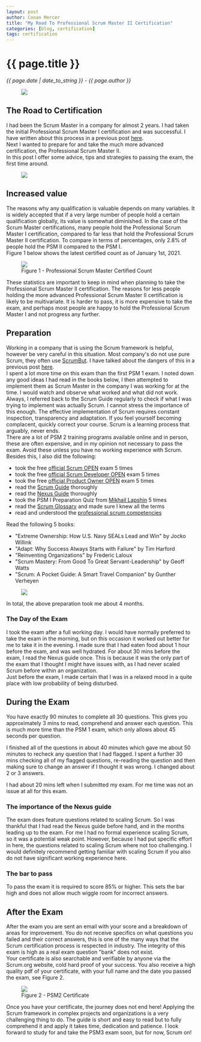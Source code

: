 ```yaml
---
layout: post
author: Conan Mercer
title: "My Road To Professional Scrum Master II Certification"
categories: [blog, certification]
tags: certification
---
```


<script src="https://polyfill.io/v3/polyfill.min.js?features=es6"></script>
<script id="MathJax-script" async
          src="https://cdn.jsdelivr.net/npm/mathjax@3/es5/tex-mml-chtml.js">
</script>

<div class="post-paragraph">
  <h1>{{ page.title }}</h1>
  <p><i>{{ page.date | date_to_string }} - {{ page.author }}</i></p>

  <figure>
  <img src="{{site.baseurl}}/assets/minified/images/certification/psmii.png">
  </figure>
<h2>The Road to Certification</h2>

I had been the Scrum Master in a company for almost 2 years. I had taken the initial Professional Scrum Master I certification and was successful. I have written about this process in a previous post <a href="{{ site.baseurl }}{% link _posts/2020-09-01-scrummaster.md %}">here</a>.
<br>
Next I wanted to prepare for and take the much more advanced certification, the Professional Scrum Master II.
<br>
In this post I offer some advice, tips and strategies to passing the exam, the first time around.

  <figure>
  <img src="{{site.baseurl}}/assets/minified/images/certification/road3.png">
  </figure>

<h2>Increased value</h2>

The reasons why any qualification is valuable depends on many variables. It is widely accepted that if a very large number of people hold a certain qualification globally, its value is somewhat diminished. In the case of the Scrum Master certifications, many people hold the Professional Scrum Master I certification, compared to far less that hold the Professional Scrum Master II certification. To compare in terms of percentages, only 2.8% of people hold the PSM II compared to the PSM I.
<br>
Figure 1 below shows the latest certified count as of January 1st, 2021.

  <figure>
  <img src="{{site.baseurl}}/assets/minified/images/certification/psmcount.png">
  <figcaption>Figure 1 - Professional Scrum Master Certified Count </figcaption>
  </figure>

These statistics are important to keep in mind when planning to take the Professional Scrum Master II certification. The reasons for less people holding the more advanced Professional Scrum Master II certification is likely to be multivariate. It is harder to pass, it is more expensive to take the exam, and perhaps most people are happy to hold the Professional Scrum Master I and not progress any further.

<h2>Preparation</h2>

Working in a company that is using the Scrum framework is helpful, however be very careful in this situation. Most company's do not use pure Scrum, they often use <a href="https://www.scrum.org/resources/what-scrumbut?gclid=EAIaIQobChMI7Ie8h_rE6wIVh_dRCh0DEgS9EAAYASAAEgImrPD_BwE" target="_blank">ScrumBut</a>. I have talked about the dangers of this in a previous post <a href="{{ site.baseurl }}{% link _posts/2020-09-01-scrummaster.md %}">here</a>.
<br>
I spent a lot more time on this exam than the first PSM 1 exam. I noted down any good ideas I had read in the books below, I then attempted to implement them as Scrum Master in the company I was working for at the time. I would watch and observe what worked and what did not work. Always, I referred back to the Scrum Guide regularly to check if what I was trying to implement was actually Scrum. I cannot stress the importance of this enough. The effective implementation of Scrum requires constant inspection, transparency and adaptation. If you feel yourself becoming complacent, quickly correct your course. Scrum is a learning process that arguably, never ends.
<br>
There are a lot of PSM 2 training programs available online and in person, these are often expensive, and in my opinion not necessary to pass the exam. Avoid these unless you have no working experience with Scrum.
<br>
Besides this, I also did the following:

<ul>
 <li>took the free <a href="https://www.classmarker.com/online-test/start/?quiz=3qg5fac7589c0416" target="_blank">official Scrum OPEN</a> exam 5 times </li>
 <li>took the free <a href="https://www.classmarker.com/online-test/start/?quiz=ncp5fac7839db8a1" target="_blank">official Scrum Developer OPEN</a> exam 5 times </li>
 <li>took the free <a href="https://www.classmarker.com/online-test/start/?quiz=r4n5fac77a2b6d40" target="_blank">official Product Owner OPEN</a> exam 5 times </li>
 <li>read the <a href="https://www.scrumguides.org/docs/scrumguide/v2020/2020-Scrum-Guide-US.pdf#zoom=100" target="_blank">Scrum Guide</a> thoroughly </li>
 <li>read the <a href="https://scrumorg-website-prod.s3.amazonaws.com/drupal/2021-01/NexusGuide%202021_0.pdf?nexus-file=https%3A%2F%2Fscrumorg-website-prod.s3.amazonaws.com%2Fdrupal%2F2021-01%2FNexusGuide%25202021_0.pdf" target="_blank">Nexus Guide</a> thoroughly</li>
 <li>took the PSM I Preparation Quiz from <a href="https://mlapshin.com/index.php/scrum-quizzes/sm-real-mode/" target="_blank">Mikhail Lapshin</a> 5 times </li>
 <li>read the <a href="https://www.scrum.org/resources/scrum-glossary" target="_blank">Scrum Glossary</a> and made sure I knew all the terms </li>
 <li>read and understood the <a href="https://www.scrum.org/professional-scrum-competencies" target="_blank">professional scrum competencies</a> </li>
</ul>

Read the following 5 books:

<ul>
 <li> "Extreme Ownership: How U.S. Navy SEALs Lead and Win" by Jocko Willink </li>
 <li> "Adapt: Why Success Always Starts with Failure" by Tim Harford </li>
 <li> "Reinventing Organizations" by Frederic Laloux </li>
 <li> "Scrum Mastery: From Good To Great Servant-Leadership" by Geoff Watts </li>
 <li> "Scrum: A Pocket Guide: A Smart Travel Companion" by Gunther Verheyen </li>
 </ul>

  <figure>
  <img src="{{site.baseurl}}/assets/minified/images/certification/study3.jpg">
  </figure>

In total, the above preparation took me about 4 months.

<h3>The Day of the Exam</h3>
I took the exam after a full working day. I would have normally preferred to take the exam in the morning, but on this occasion it worked out better for me to take it in the evening. I made sure that I had eaten food about 1 hour before the exam, and was well hydrated. For about 30 mins before the exam, I read the Nexus guide once. This is because it was the only part of the exam that I thought I might have issues with, as I had never scaled Scrum before within an organization. 
<br>
Just before the exam, I made certain that I was in a relaxed mood in a quite place with low probability of being disturbed.

<h2>During the Exam</h2>

You have exactly 90 minutes to complete all 30 questions. This gives you approximately 3 mins to read, comprehend and answer each question. This is much more time than the PSM 1 exam, which only allows about 45 seconds per question.

I finished all of the questions in about 40 minutes which gave me about 50 minutes to recheck any question that I had flagged. I spent a further 30 mins checking all of my flagged questions, re-reading the question and then making sure to change an answer if I thought it was wrong. I changed about 2 or 3 answers.

I had about 20 mins left when I submitted my exam. For me time was not an issue at all for this exam.

<h3>The importance of the Nexus guide</h3>

The exam does feature questions related to scaling Scrum. So I was thankful that I had read the Nexus guide before hand, and in the months leading up to the exam. For me I had no formal experience scaling Scrum, so it was a potential weak point. However, because I had put specific effort in here, the questions related to scaling Scrum where not too challenging. I would definitely recommend getting familiar with scaling Scrum if you also do not have significant working experience here.

<h3>The bar to pass</h3>

To pass the exam it is required to score 85% or higher. This sets the bar high and does not allow much wiggle room for incorrect answers.

<h2>After the Exam</h2>

After the exam you are sent an email with your score and a breakdown of areas for improvement. You do not receive specifics on what questions you failed and their correct answers, this is one of the many ways that the Scrum certification process is respected in industry. The integrity of this exam is high as a real exam question "bank" does not exist.
<br>
Your certificate is also searchable and verifiable by anyone via the Scrum.org website, cold hard proof of your success. You also receive a high quality pdf of your certificate, with your full name and the date you passed the exam, see Figure 2.

  <figure>
  <img src="{{site.baseurl}}/assets/minified/images/certification/cert3.png">
  <figcaption>Figure 2 - PSM2 Certificate </figcaption>
  </figure>

Once you have your certificate, the journey does not end here! Applying the Scrum framework in complex projects and organizations is a very challenging thing to do. The guide is short and easy to read but to fully comprehend it and apply it takes time, dedication and patience. I look forward to study for and take the PSM3 exam soon, but for now, Scrum on!
